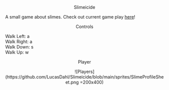 <p align = "center"> Slimeicide </p>

A small game about slimes. Check out current game play [here](https://lucasdahl.github.io/Slimeicide/)!

<p align = "center"> Controls </p>

Walk Left: a <br>
Walk Right: a <br>
Walk Down: s <br>
Walk Up: w <br>

<p align = "center"> Player </p>

<p align = "center"> ![Players](https://github.com/LucasDahl/Slimeicide/blob/main/sprites/SlimeProfileSheet.png =200x400)</p>
